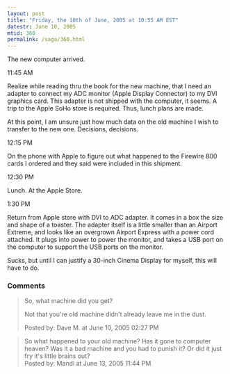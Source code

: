 ```yaml
---
layout: post
title: "Friday, the 10th of June, 2005 at 10:55 AM EST"
datestr: June 10, 2005
mtid: 360
permalink: /saga/360.html
---
```


The new computer arrived.

11:45 AM

Realize while reading thru the book for the new machine, that I need an adapter to connect my ADC monitor (Apple Display Connector) to my DVI graphics card.  This adapter is not shipped with the computer, it seems.  A trip to the Apple SoHo store is required.  Thus, lunch plans are made.

At this point, I am unsure just how much data on the old machine I wish to transfer to the new one.  Decisions, decisions.

12:15 PM

On the phone with Apple to figure out what happened to the Firewire 800 cards I ordered and they said were included in this shipment.

12:30 PM

Lunch.  At the Apple Store.

1:30 PM

Return from Apple store with DVI to ADC adapter.  It comes in a box the size and shape of a toaster.  The adapter itself is a little smaller than an Airport Extreme, and looks like an overgrown Airport Express with a power cord attached.  It plugs into power to power the monitor, and takes a USB port on the computer to support the USB ports on the monitor.

Sucks, but until I can justify a 30-inch Cinema Display for myself, this will have to do.

### Comments

<blockquote>
So, what machine did you get?

Not that you're old machine didn't already leave me in the dust.
<div class="comment-meta">Posted by: Dave M. at June 10, 2005 02:27 PM</div> </blockquote>

<blockquote>
So what happened to your old machine?  Has it gone to computer heaven? Was it a bad machine and you had to punish it?  Or did it just fry it's little brains out?
<div class="comment-meta">Posted by: Mandi at June 13, 2005 11:44 PM</div> </blockquote>


